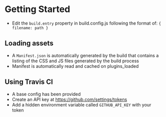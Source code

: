 # Getting Started
- Edit the `build.entry` property in build.config.js following the format of: `{ filename: path }`

## Loading assets
- A `Manifest.json` is automatically generated by the build that contains a listing of the CSS and JS files generated by the build process
- Manifest is automatically read and cached on plugins_loaded

## Using Travis CI
- A base config has been provided 
- Create an API key at <a href="https://github.com/settings/tokens">https://github.com/settings/tokens</a>
- Add a hidden environment variable called `GITHUB_API_KEY` with your token
